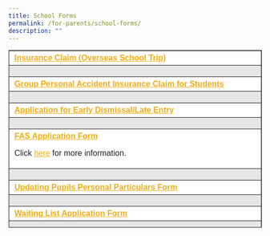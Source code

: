 ```yaml
---
title: School Forms
permalink: /for-parents/school-forms/
description: ""
---
```

<table class="alignleft" border="1" style="box-sizing: inherit; border-collapse: collapse; border-spacing: 0px; max-width: 100%; margin-right: 10px; color: rgb(34, 34, 34); font-family: &quot;Source Sans Pro&quot;, sans-serif; font-size: 16px; font-style: normal; font-variant-ligatures: normal; font-variant-caps: normal; font-weight: 400; letter-spacing: normal; orphans: 2; text-align: start; text-transform: none; white-space: normal; widows: 2; word-spacing: 0px; -webkit-text-stroke-width: 0px; background-color: rgb(255, 255, 255); text-decoration-thickness: initial; text-decoration-style: initial; text-decoration-color: initial; width: 792.225px; height: 352px;"><tbody style="box-sizing: inherit;"><tr style="box-sizing: inherit; background: rgb(255, 255, 255); height: 23px;"><td style="box-sizing: inherit; padding: 5px 10px; width: 791.225px; height: 23px;"><strong style="box-sizing: inherit; font-weight: bold;"><a href="https://onlinetravelclaim.income.com.sg/travel-claim-web/travel" target="_blank" rel="noopener noreferrer" style="box-sizing: inherit; background-color: transparent; transition: all 0.25s ease-in-out 0s; text-decoration: underline; color: rgb(241, 174, 22);">Insurance Claim (Overseas School Trip)</a></strong></td></tr><tr style="box-sizing: inherit; background: rgb(230, 230, 230); height: 23px;"><td style="box-sizing: inherit; padding: 5px 10px; width: 791.225px; height: 23px;"></td></tr><tr style="box-sizing: inherit; background: rgb(255, 255, 255); height: 23px;"><td style="box-sizing: inherit; padding: 5px 10px; width: 791.225px; height: 23px;"><strong style="box-sizing: inherit; font-weight: bold;"><a href="https://studentgpa.incomegroupins.com.sg/#/dashboard" target="_blank" rel="noopener noreferrer" style="box-sizing: inherit; background-color: transparent; transition: all 0.25s ease-in-out 0s; text-decoration: underline; color: rgb(241, 174, 22);">Group Personal Accident Insurance Claim for Students</a></strong></td></tr><tr style="box-sizing: inherit; background: rgb(230, 230, 230); height: 23px;"><td style="box-sizing: inherit; padding: 5px 10px; width: 791.225px; height: 23px;"></td></tr><tr style="box-sizing: inherit; background: rgb(255, 255, 255); height: 23px;"><td style="box-sizing: inherit; padding: 5px 10px; width: 791.225px; height: 23px;"><strong style="box-sizing: inherit; font-weight: bold;"><a href="/files/Early-Dismissal-Form_Aug2021.pdf" target="_blank" rel="attachment noopener wp-att-4449 noreferrer" style="box-sizing: inherit; background-color: transparent; transition: all 0.25s ease-in-out 0s; text-decoration: underline; color: rgb(241, 174, 22);">Application for Early Dismissal/Late Entry</a></strong></td></tr><tr style="box-sizing: inherit; background: rgb(230, 230, 230); height: 23px;"><td style="box-sizing: inherit; padding: 5px 10px; width: 791.225px; height: 23px;"></td></tr><tr style="box-sizing: inherit; background: rgb(255, 255, 255); height: 23px;"><td style="box-sizing: inherit; padding: 5px 10px; width: 791.225px; height: 23px;"><strong style="box-sizing: inherit; font-weight: bold;"><a href="/files/MOE-FAS-Application-Form-2023.pdf" target="_blank" rel="attachment noopener wp-att-4428 noreferrer" style="box-sizing: inherit; background-color: transparent; transition: all 0.25s ease-in-out 0s; text-decoration: underline; color: rgb(241, 174, 22);">FAS Application Form</a></strong><p style="box-sizing: inherit; font-size: 1em;"></p><p style="box-sizing: inherit; font-size: 1em;">Click<span>&nbsp;</span><a href="https://www.moe.gov.sg/financial-matters/financial-assistance." target="_blank" rel="noopener noreferrer" style="box-sizing: inherit; background-color: transparent; transition: all 0.25s ease-in-out 0s; text-decoration: underline; color: rgb(241, 174, 22);">here</a><span>&nbsp;</span>for more information.</p></td></tr><tr style="box-sizing: inherit; background: rgb(230, 230, 230); height: 23px;"><td style="box-sizing: inherit; padding: 5px 10px; width: 791.225px; height: 23px;"></td></tr><tr style="box-sizing: inherit; background: rgb(255, 255, 255); height: 23px;"><td style="box-sizing: inherit; padding: 5px 10px; width: 791.225px; height: 23px;"><strong style="box-sizing: inherit; font-weight: bold;"><a href="/files/Updating_Pupils_Personal_Particulars_Form.pdf" target="_blank" rel="noopener noreferrer" style="box-sizing: inherit; background-color: transparent; transition: all 0.25s ease-in-out 0s; text-decoration: underline; color: rgb(241, 174, 22);">Updating Pupils Personal Particulars Form</a></strong></td></tr><tr style="box-sizing: inherit; background: rgb(230, 230, 230); height: 23px;"><td style="box-sizing: inherit; padding: 5px 10px; width: 791.225px; height: 23px;"></td></tr><tr style="box-sizing: inherit; background: rgb(255, 255, 255); height: 23px;"><td style="box-sizing: inherit; padding: 5px 10px; width: 791.225px; height: 22px;"><strong style="box-sizing: inherit; font-weight: bold;"><a href="https://go.gov.sg/2sndf2" target="_blank" rel="attachment noopener wp-att-4493 noreferrer" style="box-sizing: inherit; background-color: transparent; transition: all 0.25s ease-in-out 0s; text-decoration: underline; color: rgb(241, 174, 22);">Waiting List Application Form</a></strong></td></tr><tr style="box-sizing: inherit; background: rgb(230, 230, 230); height: 23px;"><td style="box-sizing: inherit; padding: 5px 10px; width: 791.225px; height: 23px;"></td></tr><tr style="box-sizing: inherit; background: rgb(255, 255, 255); height: 23px;"><td style="box-sizing: inherit; padding: 5px 10px; width: 791.225px; height: 23px;"><strong style="box-sizing: inherit; font-weight: bold;"><a href="https://form.gov.sg/60b9aedef7c4df0012115bf1" target="_blank" rel="noopener noreferrer" style="box-sizing: inherit; background-color: transparent; transition: all 0.25s ease-in-out 0s; text-decoration: underline; color: rgb(241, 174, 22);">Leave of Absence Application Form</a></strong></td></tr><tr style="box-sizing: inherit; background: rgb(230, 230, 230); height: 23px;"><td style="box-sizing: inherit; padding: 5px 10px; width: 791.225px; height: 23px;"></td></tr><tr style="box-sizing: inherit; background: rgb(255, 255, 255); height: 31px;"><td style="box-sizing: inherit; padding: 5px 10px; width: 791.225px; height: 31px;"><strong style="box-sizing: inherit; font-weight: bold;"><a href="/files/STUDENT-CARE-REGISTRATION-FORM-CHIJTP-2022.pdf" target="_blank" rel="attachment noopener wp-att-4559 noreferrer" style="box-sizing: inherit; background-color: transparent; transition: all 0.25s ease-in-out 0s; text-decoration: underline; color: rgb(241, 174, 22);">Student Care Centre Registration Forms</a></strong><br style="box-sizing: inherit;"><strong style="box-sizing: inherit; font-weight: bold;"><span style="box-sizing: inherit; text-decoration: underline;">Please contact our Student Care Centre for registration enquiries</span></strong><br style="box-sizing: inherit;">Singapore EduSmart Student Care Centre @ CHIJ Primary (Toa Payoh)<br style="box-sizing: inherit;">628 Lorong 1 Toa Payoh Singapore 319765<br style="box-sizing: inherit;">Email: chijtp_sccadmin@singaporeedusmart.com.sg<br style="box-sizing: inherit;">Tel: 9777 3768</td></tr></tbody></table>